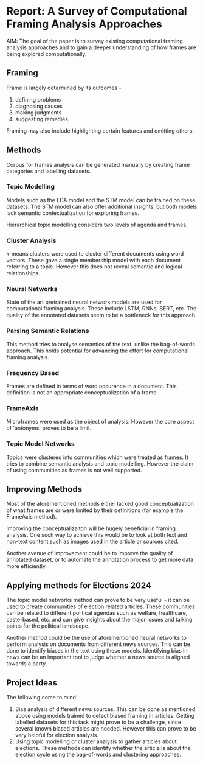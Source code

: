 # Report: A Survey of Computational Framing Analysis Approaches

AIM: The goal of the paper is to survey existing computational framing analysis approaches and to gain a deeper understanding of how frames are being explored computationally.

## Framing

Frame is largely determined by its outcomes -

1. defining problems
2. diagnosing causes
3. making judgments
4. suggesting remedies

Framing may also include highlighting certain features and omitting others.

## Methods

Corpus for frames analysis can be generated manually by creating frame categories and labelling datasets.

### Topic Modelling

Models such as the LDA model and the STM model can be trained on these datasets. The STM model can also offer additional insights, but both models lack semantic contextualization for exploring frames.

Hierarchical topic modelling considers two levels of agenda and frames.

### Cluster Analysis

k-means clusters were used to cluster different documents using word vectors. These gave a single membership model with each document referring to a topic. However this does not reveal semantic and logical relationships.

### Neural Networks

State of the art pretrained neural network models are used for computational framing analysis. These include LSTM, RNNs, BERT, etc. The quality of the annotated datasets seem to be a bottleneck for this approach.

### Parsing Semantic Relations

This method tries to analyse semantics of the text, unlike the bag-of-words approach. This holds potential for advancing the effort for computational framing analysis.

### Frequency Based

Frames are defined in terms of word occurence in a document. This definition is not an appropriate conceptualization of a frame.

### FrameAxis

Microframes were used as the object of analysis. However the core aspect of 'antonyms' proves to be a limit.

### Topic Model Networks

Topics were clustered into communities which were treated as frames. It tries to combine semantic analysis and topic modelling. However the claim of using communities as frames is not well supported.

## Improving Methods

Most of the aforementioned methods either lacked good conceptualization of what frames are or were limited by their definitions (for example the FrameAxis method).

Improving the conceptualizaiton will be hugely beneficial in framing analysis. One such way to achieve this would be to look at both text and non-text content such as images used in the article or sources cited.

Another avenue of improvement could be to improve the quality of annotated dataset, or to automate the annotation process to get more data more efficiently.

## Applying methods for Elections 2024

The topic model networks method can prove to be very useful - it can be used to create communities of election related articles. These communities can be related to different political agendas such as welfare, healthcare, caste-based, etc. and can give insights about the major issues and talking points for the political landscape.

Another method could be the use of aforementioned neural networks to perform analysis on documents from different news sources. This can be done to identify biases in the text using these models. Identifying bias in news can be an important tool to judge whether a news source is aligned towards a party.

## Project Ideas

The following come to mind:

1. Bias analysis of different news sources. This can be done as mentioned above using models trained to detect biased framing in articles. Getting labelled datasets for this task might prove to be a challenge, since several known biased articles are needed. However this can prove to be very helpful for election analysis.
2. Using topic modelling or cluster analysis to gather articles about elections. These methods can identify whether the article is about the election cycle using the bag-of-words and clustering approaches.
